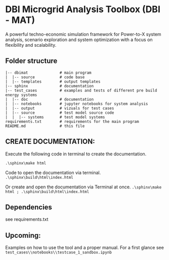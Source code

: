 # DBI Microgrid Analysis Toolbox (DBI - MAT)

A powerful techno-economic simulation framework for Power-to-X system analysis, scenario exploration and system
optimization with a focus on flexibility and scalability.

## Folder structure

```  
|-- dbimat              # main program
|  |-- source           # code base
|  |-- templates        # output templates
|-- sphinx              # documentation
|-- test_cases          # examples and tests of different pre build energy systems
|  |-- doc              # documentation
|  |-- notebooks        # jupyter notebooks for system analysis
|  |-- output           # vizuals for test cases
|  |-- source           # test model source code
|  |  |-- systems       # test model systems
requirements.txt        # requirements for the main program
README.md               # this file
```

## CREATE DOCUMENTATION:
Execute the following code in terminal to create the documentation.

 <code>.\sphinx\make html</code>

Code to open the documentation via terminal.
 <code>.\sphinx\build\html\index.html</code>

Or create and open the documentation via Terminal at once.
 <code>.\sphinx\make html ; .\sphinx\build\html\index.html</code>

## Dependencies
see requirements.txt

## Upcoming:
Examples on how to use the tool and a proper manual. For a first glance see ```test_cases\\notebooks\\testcase_1_sandbox.ipynb```
